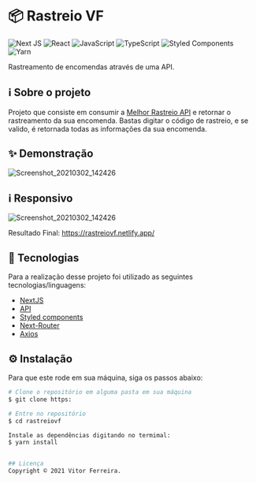 # 📦 Rastreio VF
![Next JS](https://img.shields.io/badge/Next-black?style=for-the-badge&logo=next.js&logoColor=white)
![React](https://img.shields.io/badge/react-%2320232a.svg?style=for-the-badge&logo=react&logoColor=%2361DAFB)
![JavaScript](https://img.shields.io/badge/javascript-%23323330.svg?style=for-the-badge&logo=javascript&logoColor=%23F7DF1E)
![TypeScript](https://img.shields.io/badge/typescript-%23323330.svg?style=for-the-badge&logo=typescript&logoColor=%23F7DF1E)
![Styled Components](https://img.shields.io/badge/styled--components-DB7093?style=for-the-badge&logo=styled-components&logoColor=white)
![Yarn](https://img.shields.io/badge/yarn-%232C8EBB.svg?style=for-the-badge&logo=yarn&logoColor=white)


Rastreamento de encomendas através de uma API.

## ℹ️ Sobre o projeto 
Projeto que consiste em consumir a [Melhor Rastreio API](https://api.melhorrastreio.com.br/api/) e retornar o rastreamento da sua encomenda.
Bastas digitar o código de rastreio, e se valido, é retornada todas as informações da sua encomenda.  


## ✨ Demonstração
![Screenshot_20210302_142426](https://i.imgur.com/2KwpLw3.png)

## ℹ️ Responsivo
![Screenshot_20210302_142426](https://i.imgur.com/wUkVnpY.png)



Resultado Final: https://rastreiovf.netlify.app/




## 📝 Tecnologias 
Para a realização desse projeto foi utilizado as seguintes tecnologias/linguagens: 
- [NextJS](https://nextjs.org/) 
- [API](https://api.melhorrastreio.com.br/api)
- [Styled components](https://styled-components.com)
- [Next-Router](https://nextjs.org/docs/api-reference/next/router)
- [Axios](https://axios-http.com/ptbr/docs/intro)


## ⚙️ Instalação
Para que este rode em sua máquina, siga os passos abaixo:

```bash
# Clone o repositório em alguma pasta em sua máquina
$ git clone https:

# Entre no repositório
$ cd rastreiovf

Instale as dependências digitando no termimal:
$ yarn install


## Licença
Copyright © 2021 Vitor Ferreira.


